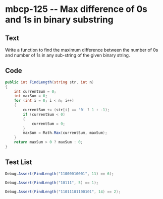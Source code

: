 # mbcp-125 -- Max difference of 0s and 1s in binary substring

## Text

Write a function to find the maximum difference between the number of 0s and number of 1s in any sub-string of the given binary string.

## Code

```csharp
public int FindLength(string str, int n) 
{ 
    int currentSum = 0; 
    int maxSum = 0; 
    for (int i = 0; i < n; i++) 
    { 
        currentSum += (str[i] == '0' ? 1 : -1); 
        if (currentSum < 0) 
        { 
            currentSum = 0; 
        } 
        maxSum = Math.Max(currentSum, maxSum); 
    } 
    return maxSum > 0 ? maxSum : 0; 
}
```

## Test List

```csharp
Debug.Assert(FindLength("11000010001", 11) == 6);
```

```csharp
Debug.Assert(FindLength("10111", 5) == 1);
```

```csharp
Debug.Assert(FindLength("11011101100101", 14) == 2);
```
